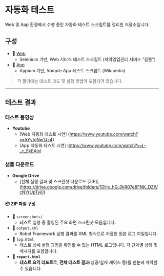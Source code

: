 
# 자동화 테스트
Web 및 App 환경에서 수행 중인 자동화 테스트 스크립트를 정리한 저장소입니다.

## 구성
- 📂 [Web](./Web)  
  - Selenium 기반, Web 서비스 테스트 스크립트 (제약영업관리 서비스 "팜플")  
- 📂 [App](./App)  
  - Appium 기반, *Sample* App 테스트 스크립트 (Wikipedia)

> 각 폴더에는 테스트 코드 및 실행 방법이 포함되어 있습니다.

---

## 테스트 결과
### 테스트 동영상
- **Youtube**
  - [Web 자동화 테스트 시연] (https://www.youtube.com/watch?v=5YyteNw1Jz4)
  - [App 자동화 테스트 시연] (https://www.youtube.com/watch?v=L-_c_SkEAjs)

### 샘플 다운로드
- **Google Drive**
  - [전체 실행 결과 및 스크린샷 다운로드 (ZIP)] (https://drive.google.com/drive/folders/1DHx_hG_0kR07e8FNK_DZIVcNYrUpTyi0)
#### 📦 ZIP 파일 구성
- 📁 `screenshots/`  
  - 테스트 실행 중 촬영된 주요 화면 스크린샷 모음입니다.
- 📄 `output.xml`  
  - Robot Framework 실행 결과를 XML 형식으로 저장한 원본 로그 파일입니다.
- 📄 `log.html`  
  - 테스트 상세 실행 과정을 확인할 수 있는 HTML 로그입니다. 각 단계별 상태 및 메시지를 포함합니다.
- 📄 **`report.html`**  
  - **테스트 요약 리포트**로, **전체 테스트 결과**(성공/실패 케이스 등)를 한눈에 파악할 수 있습니다.